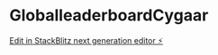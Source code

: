 # GloballeaderboardCygaar

[Edit in StackBlitz next generation editor ⚡️](https://stackblitz.com/~/github.com/Sadpepedev/GloballeaderboardCygaar)